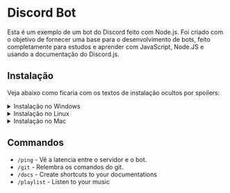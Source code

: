 # Discord Bot

Esta é um exemplo de um bot do Discord feito com Node.js. Foi criado com o objetivo de fornecer uma base para o desenvolvimento de bots, feito completamente para estudos e aprender com JavaScript, Node.JS e usando a documentação do
Discord.js.

## Instalação

Veja abaixo como ficaria com os textos de instalação ocultos por spoilers:

<details>
  <summary>Instalação no Windows</summary>

  Para instalar o Node.js no Windows, siga os seguintes passos:

  1. Acesse o site oficial do Node.js em <https://nodejs.org/en/download/> e clique no botão "Windows Installer" para baixar o instalador.
  2. Execute o arquivo baixado e siga as instruções do assistente de instalação.
  3. Após a conclusão da instalação, abra o prompt de comando e digite "node -v" para verificar se a instalação foi concluída com sucesso.

</details>

<details>
  <summary>Instalação no Linux</summary>

  Para instalar o Node.js no Linux, siga os seguintes passos:

  1. Abra o terminal e digite o seguinte comando para atualizar o gerenciador de pacotes: sudo apt-get update
  2. Em seguida, digite o seguinte comando para instalar o Node.js: sudo apt-get install nodejs
  3. Após a conclusão da instalação, digite "node -v" no terminal para verificar se a instalação foi concluída com sucesso.

</details>

<details>
  <summary>Instalação no Mac</summary>

  Para instalar o Node.js no Mac, siga os seguintes passos:

  1. Acesse o site oficial do Node.js em <https://nodejs.org/en/download/> e clique no botão "macOS Installer" para baixar o instalador.
  2. Execute o arquivo baixado e siga as instruções do assistente de instalação.
  3. Após a conclusão da instalação, abra o terminal e digite "node -v" para verificar se a instalação foi concluída com sucesso.

</details>

## Commandos

- `/ping` - Vê a latencia entre o servidor e o bot.
- `/git` - Relembra os comandos do git.
- `/docs` - Create shortcuts to your documentations
- `/playlist` - Listen to your music
